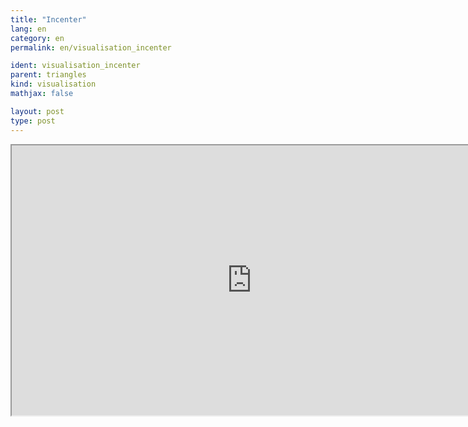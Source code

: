 ```yaml
---
title: "Incenter"
lang: en
category: en
permalink: en/visualisation_incenter

ident: visualisation_incenter
parent: triangles
kind: visualisation
mathjax: false

layout: post
type: post
---
```


<div class="resource vid">
<iframe width="768" height="432"  align="middle"
src="http://www.youtube.com/embed/PJSUlnRXfu0?rel=0">
</iframe>
<a class="ori" href="/images/codes/incenter.blend"></a></div>